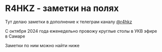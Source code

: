 # R4HKZ - заметки на полях


Тут делаю заметки в дополнение к телеграм каналу [@r4hkz](https://t.me/r4hkz)

С октября 2024 года еженедельно провожу круглые столы в УКВ эфире в Самаре

Заметки по ним можно найти ниже


